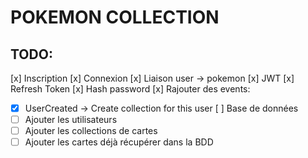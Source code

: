 # POKEMON COLLECTION

## TODO:
[x] Inscription
[x] Connexion
[x] Liaison user -> pokemon
[x] JWT
[x] Refresh Token
[x] Hash password
[x] Rajouter des events:
 - [x] UserCreated -> Create collection for this user
[ ] Base de données
 - [ ] Ajouter les utilisateurs
 - [ ] Ajouter les collections de cartes
 - [ ] Ajouter les cartes déjà récupérer dans la BDD